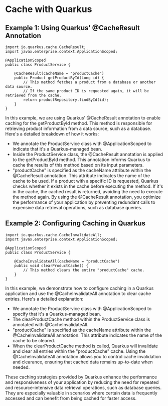 # Cache with Quarkus

## Example 1: Using Quarkus' @CacheResult Annotation

```
import io.quarkus.cache.CacheResult;
import javax.enterprise.context.ApplicationScoped;

@ApplicationScoped
public class ProductService {

    @CacheResult(cacheName = "productCache")
    public Product getProductById(Long id) {
        // This method fetches a product from a database or another data source.
        // If the same product ID is requested again, it will be retrieved from the cache.
        return productRepository.findById(id);
    }
}
```

In this example, we are using Quarkus' @CacheResult annotation to enable caching for the getProductById method. This method is responsible for retrieving product information from a data source, such as a database. Here's a detailed breakdown of how it works:

* We annotate the ProductService class with @ApplicationScoped to indicate that it's a Quarkus-managed bean.
* Inside the ProductService class, the @CacheResult annotation is applied to the getProductById method. This annotation informs Quarkus to cache the results of this method based on its input parameters.
* "productCache" is specified as the cacheName attribute within the @CacheResult annotation. This attribute indicates the name of the cache to be used. If a product with a specific ID is requested, Quarkus checks whether it exists in the cache before executing the method. If it's in the cache, the cached result is returned, avoiding the need to execute the method again.
By using the @CacheResult annotation, you optimize the performance of your application by preventing redundant calls to expensive data retrieval operations, such as database queries.


## Example 2: Configuring Caching in Quarkus

```
import io.quarkus.cache.CacheInvalidateAll;
import javax.enterprise.context.ApplicationScoped;

@ApplicationScoped
public class ProductService {

    @CacheInvalidateAll(cacheName = "productCache")
    public void clearProductCache() {
        // This method clears the entire "productCache" cache.
    }
}
```

In this example, we demonstrate how to configure caching in a Quarkus application and use the @CacheInvalidateAll annotation to clear cache entries. Here's a detailed explanation:

* We annotate the ProductService class with @ApplicationScoped to specify that it's a Quarkus-managed bean.
* The clearProductCache method within the ProductService class is annotated with @CacheInvalidateAll.
* "productCache" is specified as the cacheName attribute within the @CacheInvalidateAll annotation. This attribute indicates the name of the cache to be cleared.
* When the clearProductCache method is called, Quarkus will invalidate and clear all entries within the "productCache" cache.
Using the @CacheInvalidateAll annotation allows you to control cache invalidation and clearance, ensuring that cached data remains up-to-date when needed.

These caching strategies provided by Quarkus enhance the performance and responsiveness of your application by reducing the need for repeated and resource-intensive data retrieval operations, such as database queries. They are especially valuable in scenarios where certain data is frequently accessed and can benefit from being cached for faster access.
